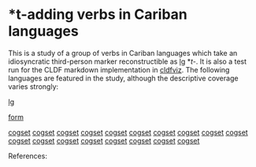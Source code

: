 # \*t-adding verbs in Cariban languages

This is a study of a group of verbs in Cariban languages which take an idiosyncratic third-person marker reconstructible as [lg](LanguageTable#cldf:PC) \**t-*.
It is also a test run for the CLDF markdown implementation in [cldfviz](https://github.com/cldf/cldfviz).
The following languages are featured in the study, although the descriptive coverage varies strongly:

[lg](LanguageTable#cldf:__all__)

[form](FormTable?with_language#cldf:6)

[cogset](CognatesetTable?#cldf:1)
[cogset](CognatesetTable?#cldf:2)
[cogset](CognatesetTable?#cldf:3)
[cogset](CognatesetTable?#cldf:4)
[cogset](CognatesetTable?#cldf:5)
[cogset](CognatesetTable?#cldf:6)
[cogset](CognatesetTable?#cldf:7)
[cogset](CognatesetTable?#cldf:8)
[cogset](CognatesetTable?#cldf:9)
[cogset](CognatesetTable?#cldf:10)
[cogset](CognatesetTable?#cldf:11)
[cogset](CognatesetTable?#cldf:12)
[cogset](CognatesetTable?#cldf:13)
[cogset](CognatesetTable?#cldf:14)
[cogset](CognatesetTable?#cldf:15)
[cogset](CognatesetTable?#cldf:16)
[cogset](CognatesetTable?#cldf:17)
[cogset](CognatesetTable?#cldf:18)


References:
[](sources.bib#cldf:__all__)